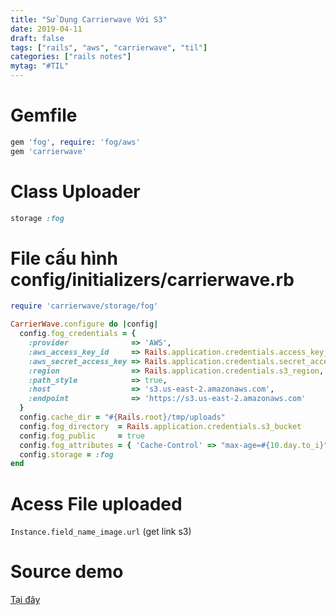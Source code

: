 ```yaml
---
title: "Sử Dụng Carrierwave Với S3"
date: 2019-04-11
draft: false
tags: ["rails", "aws", "carrierwave", "til"]
categories: ["rails notes"]
mytag: "#TIL"
---
```


# Gemfile

```ruby
gem 'fog', require: 'fog/aws'
gem 'carrierwave'
```
# Class Uploader

```ruby
storage :fog
```

# File cấu hình config/initializers/carrierwave.rb

```ruby
require 'carrierwave/storage/fog'

CarrierWave.configure do |config|
  config.fog_credentials = {
    :provider              => 'AWS',
    :aws_access_key_id     => Rails.application.credentials.access_key_id,
    :aws_secret_access_key => Rails.application.credentials.secret_access_key,
    :region                => Rails.application.credentials.s3_region,
    :path_style            => true,
    :host                  => 's3.us-east-2.amazonaws.com',
    :endpoint              => 'https://s3.us-east-2.amazonaws.com'
  }
  config.cache_dir = "#{Rails.root}/tmp/uploads"
  config.fog_directory  = Rails.application.credentials.s3_bucket
  config.fog_public     = true
  config.fog_attributes = { 'Cache-Control' => "max-age=#{10.day.to_i}" }
  config.storage = :fog
end
```

# Acess File uploaded

`Instance.field_name_image.url` (get link s3)

# Source demo

[Tại đây](https://github.com/hdchinh/s3_carrierwave)
